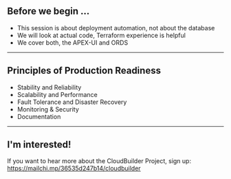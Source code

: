 ## Before we begin ...

- This session is about deployment automation, not about the database
- We will look at actual code, Terraform experience is helpful
- We cover both, the APEX-UI and ORDS 

---

## Principles of Production Readiness

- Stability and Reliability
- Scalability and Performance
- Fault Tolerance and Disaster Recovery
- Monitoring & Security
- Documentation

---

## I'm interested!

If you want to hear more about the CloudBuilder Project, sign up:
https://mailchi.mp/36535d247b14/cloudbuilder